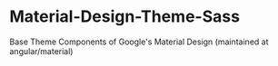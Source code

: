 Material-Design-Theme-Sass
==========================

Base Theme Components of Google's Material Design (maintained at angular/material)
